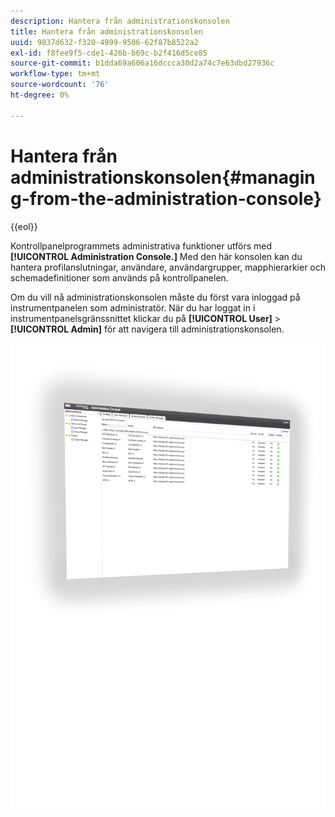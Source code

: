 ```yaml
---
description: Hantera från administrationskonsolen
title: Hantera från administrationskonsolen
uuid: 9837d632-f320-4999-9506-62f87b8522a2
exl-id: f8fee9f5-cde1-426b-b69c-b2f416d5ce85
source-git-commit: b1dda69a606a16dccca30d2a74c7e63dbd27936c
workflow-type: tm+mt
source-wordcount: '76'
ht-degree: 0%

---
```


# Hantera från administrationskonsolen{#managing-from-the-administration-console}

{{eol}}

Kontrollpanelprogrammets administrativa funktioner utförs med **[!UICONTROL Administration Console.]** Med den här konsolen kan du hantera profilanslutningar, användare, användargrupper, mapphierarkier och schemadefinitioner som används på kontrollpanelen.

Om du vill nå administrationskonsolen måste du först vara inloggad på instrumentpanelen som administratör. När du har loggat in i instrumentpanelsgränssnittet klickar du på **[!UICONTROL User]** > **[!UICONTROL Admin]** för att navigera till administrationskonsolen.

![](assets/admin_console.png)
